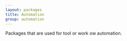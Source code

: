 ```yaml
---
layout: packages
title: Automation
group: automation
---
```


Packages that are used for tool or work ow automation.